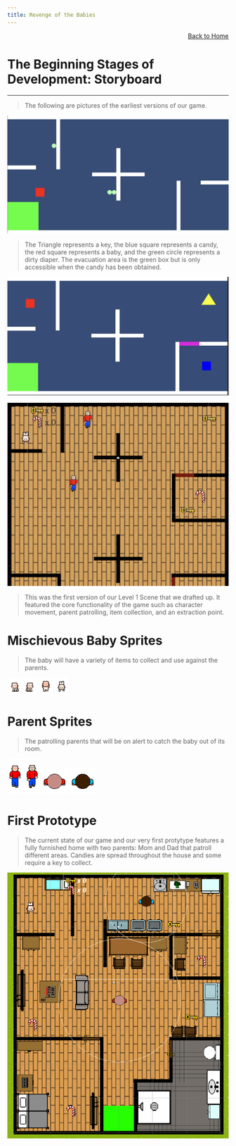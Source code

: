 ```yaml
---
title: Revenge of the Babies
---
```


<div style="text-align: right">  
  <a href="https://sendit-studios.github.io/">Back to Home</a>  
</div>

# The Beginning Stages of Development: Storyboard

* * *

> The following are pictures of the earliest versions of our game. 

![img.png](public/images/image.png)

> The Triangle represents a key, the blue square represents a candy, the red square represents a baby, and the green circle represents a dirty diaper.
> The evacuation area is the green box but is only accessible when the candy has been obtained.

![img.png](public/images/image1.png)


![img.png](public/images/level_1.png)

> This was the first version of our Level 1 Scene that we drafted up. It featured the core functionality of the game such as character movement, parent patrolling, item collection, and an extraction point.

# Mischievous Baby Sprites

> The baby will have a variety of items to collect and use against the parents.

![Alt Text](public/images/baby_left.gif)
![Alt Text](public/images/baby_right.gif)
![Alt Text](public/images/baby_up.gif)
![Alt Text](public/images/baby_down.gif)

# Parent Sprites

> The patrolling parents that will be on alert to catch the baby out of its room.

![Alt Text](public/images/adult1_up.gif)
![Alt Text](public/images/adult1_down.gif)
![Alt Text](public/images/adult_1.png)
![Alt Text](public/images/adult_2.png)

# First Prototype

> The current state of our game and our very first protytype features a fully furnished home with two parents: Mom and Dad that patroll different areas. Candies are spread throughout the house and some require a key to collect.

![Alt Text](public/images/prototype.png)
